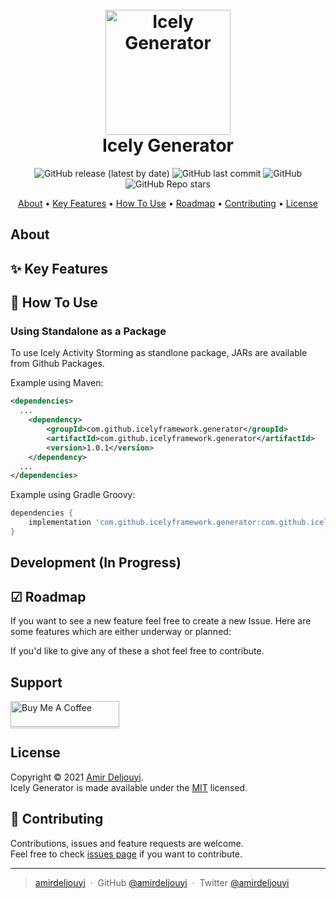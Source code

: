 <h1 align="center">
  <br>
  <a href="https://github.com/IcelyFramework/icely-generator"><img src="docs/snowflake" alt="Icely Generator" width="200"></a>
  <br>
  Icely Generator
  <br>
</h1>

<!-- <h4 align="center">A Modeling Tool and metamodel for explore, visualize, design, formalize business domain.</h4> -->

<p align="center">
  <img alt="GitHub release (latest by date)" src="https://img.shields.io/github/v/release/IcelyFramework/icely-generator">
  <img alt="GitHub last commit" src="https://img.shields.io/github/last-commit/IcelyFramework/icely-generator">
  <img alt="GitHub" src="https://img.shields.io/github/license/IcelyFramework/icely-generator">
  <img alt="GitHub Repo stars" src="https://img.shields.io/github/stars/IcelyFramework/icely-generator?style=social">
</p>

<p align="center">
  <a href="#about">About</a> •
  <a href="#user-content--key-features">Key Features</a> •
  <a href="#user-content--how-to-use">How To Use</a> •
  <a href="#user-content--roadmap">Roadmap</a> •
  <a href="#user-content--contributing">Contributing</a> •
  <a href="#license">License</a>
</p>

<!-- ![screenshot](docs/screenshot.png) -->

## About

## ✨ Key Features

## 🚀 How To Use

### Using Standalone as a Package
To use Icely Activity Storming as standlone package, JARs are available from Github Packages.

Example using Maven:
```xml
<dependencies>
  ...
    <dependency>
        <groupId>com.github.icelyframework.generator</groupId>
        <artifactId>com.github.icelyframework.generator</artifactId>
        <version>1.0.1</version>
    </dependency>
  ...
</dependencies>
```

Example using Gradle Groovy:
```groovy
dependencies {
    implementation 'com.github.icelyframework.generator:com.github.icelyframework.generator:1.0.0'
}
```
## Development (In Progress)

## ☑ Roadmap
If you want to see a new feature feel free to create a new Issue. Here are some features which are either underway or planned:


If you'd like to give any of these a shot feel free to contribute.

## Support

<a href="https://www.buymeacoffee.com/amirdeljouyi" target="_blank"><img src="https://www.buymeacoffee.com/assets/img/custom_images/purple_img.png" alt="Buy Me A Coffee" style="height: 41px !important;width: 174px !important;box-shadow: 0px 3px 2px 0px rgba(190, 190, 190, 0.5) !important;-webkit-box-shadow: 0px 3px 2px 0px rgba(190, 190, 190, 0.5) !important;" ></a>

## License

Copyright © 2021 [Amir Deljouyi](https://github.com/amirdeljouyi).  
Icely Generator is made available under the [MIT](https://github.com/IcelyFramework/icely-annotator/blob/main/LICENSE) licensed.

## 🤝 Contributing
Contributions, issues and feature requests are welcome.  
Feel free to check [issues page](https://github.com/IcelyFramework/icely-annotator/issues) if you want to contribute.

---

> [amirdeljouyi](http://ce.sharif.edu/~deljouyi) &nbsp;&middot;&nbsp;
> GitHub [@amirdeljouyi](https://github.com/amirdeljouyi) &nbsp;&middot;&nbsp;
> Twitter [@amirdeljouyi](https://twitter.com/amirdeljouyi)

